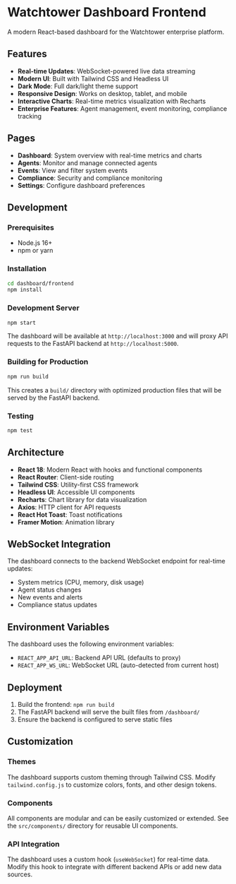 # Watchtower Dashboard Frontend

A modern React-based dashboard for the Watchtower enterprise platform.

## Features

- **Real-time Updates**: WebSocket-powered live data streaming
- **Modern UI**: Built with Tailwind CSS and Headless UI
- **Dark Mode**: Full dark/light theme support
- **Responsive Design**: Works on desktop, tablet, and mobile
- **Interactive Charts**: Real-time metrics visualization with Recharts
- **Enterprise Features**: Agent management, event monitoring, compliance tracking

## Pages

- **Dashboard**: System overview with real-time metrics and charts
- **Agents**: Monitor and manage connected agents
- **Events**: View and filter system events
- **Compliance**: Security and compliance monitoring
- **Settings**: Configure dashboard preferences

## Development

### Prerequisites

- Node.js 16+ 
- npm or yarn

### Installation

```bash
cd dashboard/frontend
npm install
```

### Development Server

```bash
npm start
```

The dashboard will be available at `http://localhost:3000` and will proxy API requests to the FastAPI backend at `http://localhost:5000`.

### Building for Production

```bash
npm run build
```

This creates a `build/` directory with optimized production files that will be served by the FastAPI backend.

### Testing

```bash
npm test
```

## Architecture

- **React 18**: Modern React with hooks and functional components
- **React Router**: Client-side routing
- **Tailwind CSS**: Utility-first CSS framework
- **Headless UI**: Accessible UI components
- **Recharts**: Chart library for data visualization
- **Axios**: HTTP client for API requests
- **React Hot Toast**: Toast notifications
- **Framer Motion**: Animation library

## WebSocket Integration

The dashboard connects to the backend WebSocket endpoint for real-time updates:

- System metrics (CPU, memory, disk usage)
- Agent status changes
- New events and alerts
- Compliance status updates

## Environment Variables

The dashboard uses the following environment variables:

- `REACT_APP_API_URL`: Backend API URL (defaults to proxy)
- `REACT_APP_WS_URL`: WebSocket URL (auto-detected from current host)

## Deployment

1. Build the frontend: `npm run build`
2. The FastAPI backend will serve the built files from `/dashboard/`
3. Ensure the backend is configured to serve static files

## Customization

### Themes

The dashboard supports custom theming through Tailwind CSS. Modify `tailwind.config.js` to customize colors, fonts, and other design tokens.

### Components

All components are modular and can be easily customized or extended. See the `src/components/` directory for reusable UI components.

### API Integration

The dashboard uses a custom hook (`useWebSocket`) for real-time data. Modify this hook to integrate with different backend APIs or add new data sources. 